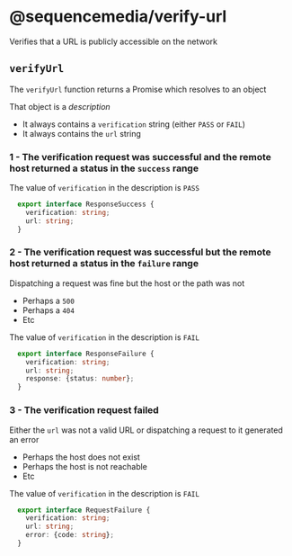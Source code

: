 # @sequencemedia/verify-url

Verifies that a URL is publicly accessible on the network

## `verifyUrl`

The `verifyUrl` function returns a Promise which resolves to an object

That object is a _description_

- It always contains a `verification` string (either `PASS` or `FAIL`)
- It always contains the `url` string

### 1 - The verification request was successful and the remote host returned a status in the `success` range

The value of `verification` in the description is `PASS`

```typescript
  export interface ResponseSuccess {
    verification: string;
    url: string;
  }
```

### 2 - The verification request was successful but the remote host returned a status in the `failure` range

Dispatching a request was fine but the host or the path was not

- Perhaps a `500`
- Perhaps a `404`
- Etc

The value of `verification` in the description is `FAIL`

```typescript
  export interface ResponseFailure {
    verification: string;
    url: string;
    response: {status: number};
  }
```

### 3 - The verification request failed

Either the `url` was not a valid URL or dispatching a request to it generated an error

- Perhaps the host does not exist
- Perhaps the host is not reachable
- Etc

The value of `verification` in the description is `FAIL`

```typescript
  export interface RequestFailure {
    verification: string;
    url: string;
    error: {code: string};
  }
```

